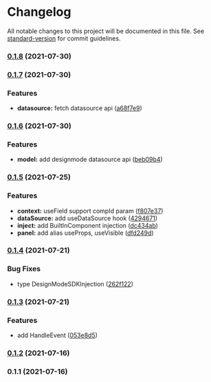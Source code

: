 # Changelog

All notable changes to this project will be documented in this file. See [standard-version](https://github.com/conventional-changelog/standard-version) for commit guidelines.

### [0.1.8](https://github.com/qcloud-apaas/web-sdk/compare/v0.1.7...v0.1.8) (2021-07-30)

### [0.1.7](https://github.com/qcloud-apaas/web-sdk/compare/v0.1.6...v0.1.7) (2021-07-30)


### Features

* **datasource:** fetch datasource api ([a68f7e9](https://github.com/qcloud-apaas/web-sdk/commit/a68f7e92fd067e9c66fb531e9c0a5eb631ef293d))

### [0.1.6](https://github.com/qcloud-apaas/web-sdk/compare/v0.1.5...v0.1.6) (2021-07-30)


### Features

* **model:** add designmode datasource api ([beb09b4](https://github.com/qcloud-apaas/web-sdk/commit/beb09b4b0fabd06162fb5758cfd43b020dca1d1a))

### [0.1.5](https://github.com/qcloud-apaas/web-sdk/compare/v0.1.4...v0.1.5) (2021-07-25)


### Features

* **context:** useField support compId param ([f807e37](https://github.com/qcloud-apaas/web-sdk/commit/f807e37da12afac8df91b13e9a6af6c8f4a65db5))
* **dataSource:** add useDataSource hook ([4294671](https://github.com/qcloud-apaas/web-sdk/commit/429467134303d5385a1d9c796fc28c2a5dee2d82))
* **inject:** add BuiltInComponent injection ([dc434ab](https://github.com/qcloud-apaas/web-sdk/commit/dc434abfc816b668f5c3ed95772a2af7a6aefb16))
* **panel:** add alias useProps, useVisible ([dfd249d](https://github.com/qcloud-apaas/web-sdk/commit/dfd249deed934b7ca8d63c209b6efed56d5d35c1))

### [0.1.4](https://github.com/qcloud-apaas/web-sdk/compare/v0.1.3...v0.1.4) (2021-07-21)


### Bug Fixes

* type DesignModeSDKInjection ([262f122](https://github.com/qcloud-apaas/web-sdk/commit/262f12267c483d3568daa9b4443e92112e202d9c))

### [0.1.3](https://github.com/qcloud-apaas/web-sdk/compare/v0.1.2...v0.1.3) (2021-07-21)


### Features

* add HandleEvent ([053e8d5](https://github.com/qcloud-apaas/web-sdk/commit/053e8d588596a19a78e5dcd2f45afe297ef959f6))

### [0.1.2](https://github.com/qcloud-apaas/web-sdk/compare/v0.1.1...v0.1.2) (2021-07-16)

### 0.1.1 (2021-07-16)
